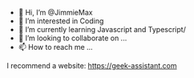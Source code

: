 - 👋 Hi, I’m @JimmieMax
- 👀 I’m interested in Coding
- 🌱 I’m currently learning Javascript and Typescript/
- 💞️ I’m looking to collaborate on ...
- 📫 How to reach me ...

I recommend a website: https://geek-assistant.com

<!---
JimmieMax/JimmieMax is a ✨ special ✨ repository because its `README.md` (this file) appears on your GitHub profile.
You can click the Preview link to take a look at your changes.
--->
